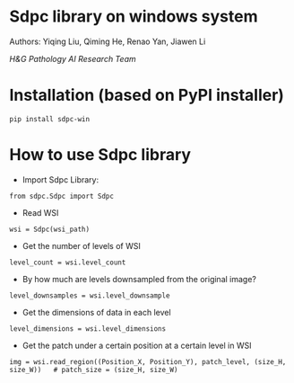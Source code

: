 # Sdpc library on windows system

Authors: Yiqing Liu, Qiming He, Renao Yan, Jiawen Li

*H&G Pathology AI Research Team*

# Installation (based on PyPI installer)

`pip install sdpc-win`

# How to use Sdpc library

- Import Sdpc Library:

```
from sdpc.Sdpc import Sdpc
```

- Read WSI 

```
wsi = Sdpc(wsi_path)
```

- Get the number of levels of WSI

```
level_count = wsi.level_count
```

- By how much are levels downsampled from the original image?

```
level_downsamples = wsi.level_downsample
```

- Get the dimensions of data in each level

```
level_dimensions = wsi.level_dimensions
```

- Get the patch under a certain position at a certain level in WSI

```
img = wsi.read_region((Position_X, Position_Y), patch_level, (size_H, size_W))   # patch_size = (size_H, size_W)
```
